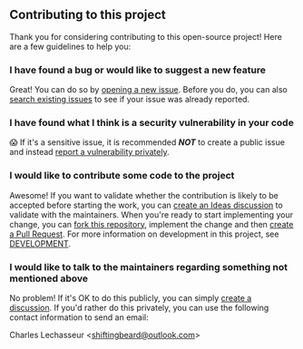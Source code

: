 ## Contributing to this project

Thank you for considering contributing to this open-source project! Here are a few guidelines to help you:

### I have found a bug or would like to suggest a new feature

Great! You can do so by [opening a new issue](https://github.com/clechasseur/reessaie/issues/new/choose).
Before you do, you can also [search existing issues](https://github.com/clechasseur/reessaie/issues) to see if your issue was already reported.

### I have found what I think is a security vulnerability in your code

😱 If it's a sensitive issue, it is recommended **_NOT_** to create a public issue and instead [report a vulnerability privately](https://github.com/clechasseur/reessaie/security/advisories/new).

### I would like to contribute some code to the project

Awesome! If you want to validate whether the contribution is likely to be accepted before starting the work, you can [create an Ideas discussion](https://github.com/clechasseur/reessaie/discussions/new?category=ideas) to validate with the maintainers.
When you're ready to start implementing your change, you can [fork this repository](https://github.com/clechasseur/reessaie/fork), implement the change and then [create a Pull Request](https://github.com/clechasseur/reessaie/compare).
For more information on development in this project, see [DEVELOPMENT](DEVELOPMENT.md).

### I would like to talk to the maintainers regarding something not mentioned above

No problem! If it's OK to do this publicly, you can simply [create a discussion](https://github.com/clechasseur/reessaie/discussions/new/choose).
If you'd rather do this privately, you can use the following contact information to send an email:

Charles Lechasseur \<shiftingbeard@outlook.com\>
